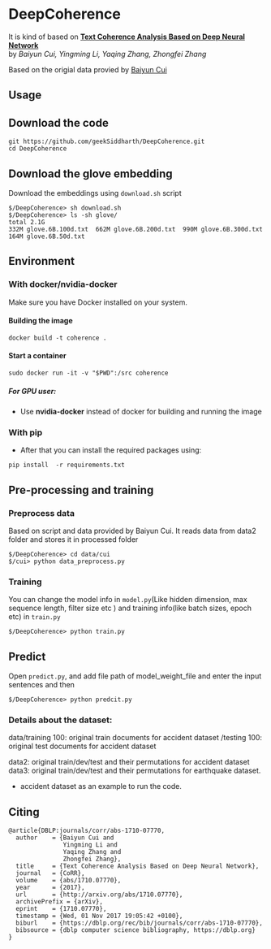 # DeepCoherence

It is kind of based on [**Text Coherence Analysis Based on Deep Neural Network**](https://arxiv.org/abs/1710.07770)  
by *Baiyun Cui, Yingming Li, Yaqing Zhang, Zhongfei Zhang*

Based on the origial data provied by [Baiyun Cui](mailto:baiyunc@yahoo.com) 

## Usage 

## Download the code

```
git https://github.com/geekSiddharth/DeepCoherence.git
cd DeepCoherence
```

## Download the glove embedding 

Download the embeddings using `download.sh` script

```
$/DeepCoherence> sh download.sh
$/DeepCoherence> ls -sh glove/
total 2.1G
332M glove.6B.100d.txt  662M glove.6B.200d.txt  990M glove.6B.300d.txt  164M glove.6B.50d.txt
```
## Environment

### With docker/nvidia-docker

Make sure you have Docker installed on your system.

#### Building the image

```
docker build -t coherence .
```

#### Start a container

```
sudo docker run -it -v "$PWD":/src coherence
```

##### For GPU user:
- Use **nvidia-docker** instead of docker for building and running the image 

### With pip

- After that you can install the required packages using:
```
pip install  -r requirements.txt
```

## Pre-processing and training

### Preprocess data

Based on script and data provided by Baiyun Cui. It reads data from data2 folder and stores it in processed folder
```
$/DeepCoherence> cd data/cui
$/cui> python data_preprocess.py 
```
### Training

You can change the model info in `model.py`(Like hidden dimension, max sequence length, filter size etc ) and training info(like batch sizes, epoch etc) in `train.py`
```
$/DeepCoherence> python train.py
```

## Predict

Open `predict.py`, and add file path of  model_weight_file and enter the input sentences and then
```
$/DeepCoherence> python predcit.py
```

### Details about the dataset:

data/training 100: original train documents for accident dataset
    /testing 100:  original test documents for accident dataset

data2: original train/dev/test and their permutations for accident dataset
data3: original train/dev/test and their permutations for earthquake dataset.

- accident dataset as an example to run the code.


## Citing 

```
@article{DBLP:journals/corr/abs-1710-07770,
  author    = {Baiyun Cui and
               Yingming Li and
               Yaqing Zhang and
               Zhongfei Zhang},
  title     = {Text Coherence Analysis Based on Deep Neural Network},
  journal   = {CoRR},
  volume    = {abs/1710.07770},
  year      = {2017},
  url       = {http://arxiv.org/abs/1710.07770},
  archivePrefix = {arXiv},
  eprint    = {1710.07770},
  timestamp = {Wed, 01 Nov 2017 19:05:42 +0100},
  biburl    = {https://dblp.org/rec/bib/journals/corr/abs-1710-07770},
  bibsource = {dblp computer science bibliography, https://dblp.org}
}
```